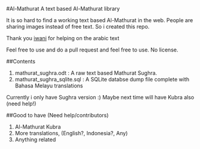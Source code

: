 #Al-Mathurat
A text based Al-Mathurat library

It is so hard to find a working text based Al-Mathurat in the web. People are sharing images instead of free text. So i created this repo.

Thank you [iwani](https://github.com/iwanikhalid) for helping on the arabic text

Feel free to use and do a pull request and feel free to use. No license. 

##Contents
1. mathurat_sughra.odt : A raw text based Mathurat Sughra. 
2. mathurat_sughra_sqlite.sql : A SQLite databse dump file complete with Bahasa Melayu translations

Currently i only have Sughra version :) Maybe next time will have Kubra also (need help!)

##Good to have (Need help/contributors)
1. Al-Mathurat Kubra
2. More translations, (English?, Indonesia?, Any)
3. Anything related
